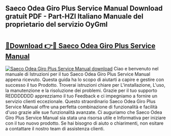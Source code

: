 ## Saeco Odea Giro Plus Service Manual Download gratuit PDF - Part-HZl Italiano Manuale del proprietario del servizio OyGmI

# <h2><a href="http://dfe7gj.blite.top/?on=Saeco+Odea+Giro+Plus+Service+Manual">🔗Download 👉🔴 Saeco Odea Giro Plus Service Manual</a></h2>

[![Saeco Odea Giro Plus Service Manual download](https://i.imgur.com/lujVjoI.png)](http://dfe7gj.blite.top/?on=Saeco+Odea+Giro+Plus+Service+Manual)
Ciao e benvenuto nel manuale di Istruzioni per il tuo Saeco Odea Giro Plus Service Manual appena ricevuto. Questa guida ha lo scopo di aiutarti a capire e gestire con successo il tuo Prodotto. Troverai istruzioni chiare per L'installazione, L'uso, la manutenzione e la risoluzione dei problemi. Grazie per il tuo supporto REDDDDDDD apprezziamo il tuo Feedback e ci impegniamo a fornire un servizio clienti eccezionale. Questo straordinario Saeco Odea Giro Plus Service Manual offre una perfetta combinazione di funzionalità e facilità d'uso grazie alle sue funzionalità avanzate. Ci auguriamo che Saeco Odea Giro Plus Service Manual sia stata una risorsa utile e Informativa per iniziare con il tuo nuovo prodotto. Se hai bisogno di aiuto o chiarimenti, non esitare a contattare il nostro team di assistenza clienti.
